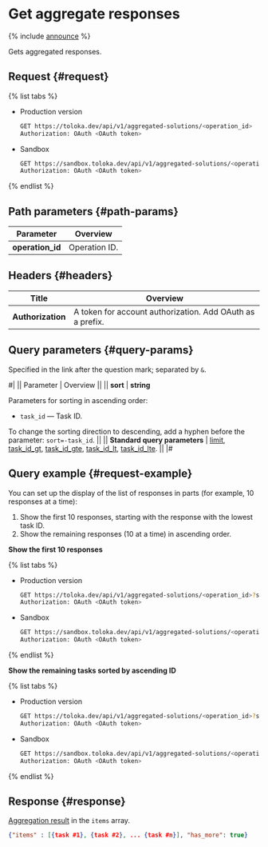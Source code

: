 # Get aggregate responses

{% include [announce](../_includes/announce.md) %}

Gets aggregated responses.

## Request {#request}

{% list tabs %}

- Production version

    ```bash
    GET https://toloka.dev/api/v1/aggregated-solutions/<operation_id>
    Authorization: OAuth <OAuth token>
    ```

- Sandbox

    ```bash
    GET https://sandbox.toloka.dev/api/v1/aggregated-solutions/<operation_id>
    Authorization: OAuth <OAuth token>
    ```

{% endlist %}

## Path parameters {#path-params}

Parameter | Overview
----- | -----
**operation_id** | Operation ID.

## Headers {#headers}

Title | Overview
----- | -----
**Authorization** | A token for account authorization. Add OAuth as a prefix.

## Query parameters {#query-params}

Specified in the link after the question mark; separated by `&`.

#|
|| Parameter | Overview ||
|| **sort** | **string**

Parameters for sorting in ascending order:

- `task_id` — Task ID.

To change the sorting direction to descending, add a hyphen before the parameter: `sort=-task_id`. ||
|| **Standard query parameters** |
[limit](./standard-query-parameters.md#limit), [task_id_gt](./standard-query-parameters.md#task_id_gt), [task_id_gte](./standard-query-parameters.md#task_id_gte), [task_id_lt](./standard-query-parameters.md#task_id_lt), [task_id_lte](./standard-query-parameters.md#task_id_lte). ||
|#

## Query example {#request-example}

You can set up the display of the list of responses in parts (for example, 10 responses at a time):

1. Show the first 10 responses, starting with the response with the lowest task ID.
1. Show the remaining responses (10 at a time) in ascending order.

**Show the first 10 responses**

{% list tabs %}

- Production version

    ```bash
    GET https://toloka.dev/api/v1/aggregated-solutions/<operation_id>?sort=task_id&limit=10
    Authorization: OAuth <OAuth token>
    ```

- Sandbox

    ```bash
    GET https://sandbox.toloka.dev/api/v1/aggregated-solutions/<operation_id>?sort=task_id&limit=10
    Authorization: OAuth <OAuth token>
    ```

{% endlist %}

**Show the remaining tasks sorted by ascending ID**

{% list tabs %}

- Production version

    ```bash
    GET https://toloka.dev/api/v1/aggregated-solutions/<operation_id>?sort=task_id&limit=10&task_id_gt=<ID of the last task from the previous response>
    Authorization: OAuth <OAuth token>
    ```

- Sandbox

    ```bash
    GET https://sandbox.toloka.dev/api/v1/aggregated-solutions/<operation_id>?sort=task_id&limit=10&task_id_gt=<ID of the last task from the previous response>
    Authorization: OAuth <OAuth token>
    ```

{% endlist %}

## Response {#response}

[Aggregation result](aggregate-by-task.md) in the `items` array.

```json
{"items" : [{task #1}, {task #2}, ... {task #n}], "has_more": true}
```